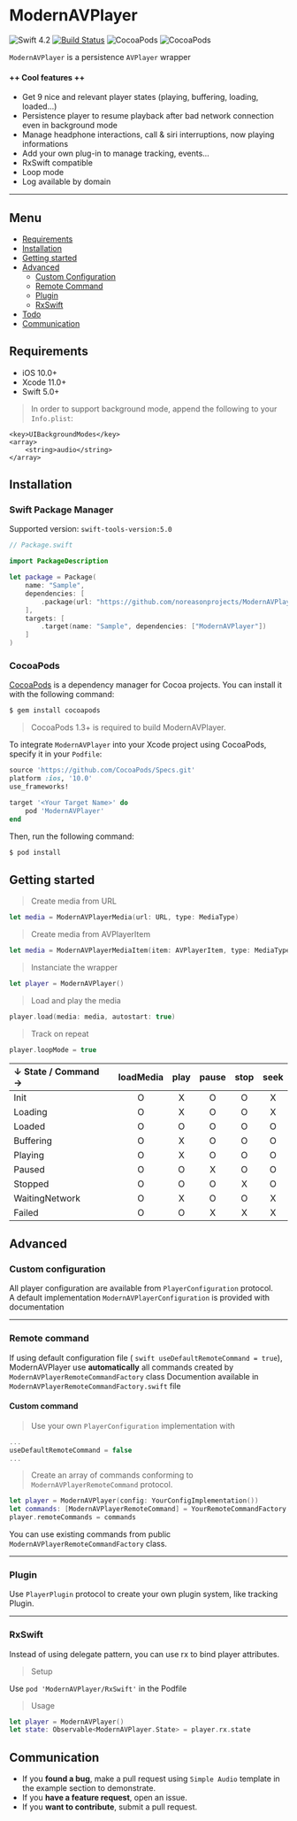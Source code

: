 # ModernAVPlayer
![Swift 4.2](https://img.shields.io/badge/Swift-5-orange.svg)
[![Build Status](https://travis-ci.org/noreasonprojects/ModernAVPlayer.svg?branch=develop)](https://travis-ci.com/noreasonprojects/ModernAVPlayer)
![CocoaPods](https://img.shields.io/cocoapods/v/ModernAVPlayer.svg)
![CocoaPods](https://img.shields.io/cocoapods/l/ModernAVPlayer.svg)

``ModernAVPlayer`` is a persistence ``AVPlayer`` wrapper

#### ++ Cool features ++
- Get 9 nice and relevant player states (playing, buffering, loading, loaded...)
- Persistence player to resume playback after bad network connection even in background mode
- Manage headphone interactions, call & siri interruptions, now playing informations
- Add your own plug-in to manage tracking, events...
- RxSwift compatible
- Loop mode
- Log available by domain
***

## Menu
- [Requirements](#requirements)
- [Installation](#installation)
- [Getting started](#getting-started)
- [Advanced](#advanced)
    - [Custom Configuration](#custom-configuration)
    - [Remote Command](#remote-command)
    - [Plugin](#plugin)
    - [RxSwift](#rxswift)
- [Todo](#todo)
- [Communication](#communication)

## Requirements

- iOS 10.0+
- Xcode 11.0+
- Swift 5.0+

> In order to support background mode, append the following to your ``Info.plist``:
```
<key>UIBackgroundModes</key>
<array>
    <string>audio</string>
</array>
```

## Installation

### Swift Package Manager

Supported version: ``swift-tools-version:5.0``

```swift
// Package.swift

import PackageDescription

let package = Package(
    name: "Sample",
    dependencies: [
        .package(url: "https://github.com/noreasonprojects/ModernAVPlayer", from: "X.X.X")
    ],
    targets: [
        .target(name: "Sample", dependencies: ["ModernAVPlayer"])
    ]
)
```

### CocoaPods

[CocoaPods](http://cocoapods.org) is a dependency manager for Cocoa projects. You can install it with the following command:

```bash
$ gem install cocoapods
```

> CocoaPods 1.3+ is required to build ModernAVPlayer.

To integrate ``ModernAVPlayer`` into your Xcode project using CocoaPods, specify it in your `Podfile`:

```ruby
source 'https://github.com/CocoaPods/Specs.git'
platform :ios, '10.0'
use_frameworks!

target '<Your Target Name>' do
    pod 'ModernAVPlayer'
end
```

Then, run the following command:

```bash
$ pod install
```

## Getting started

> Create media from URL
```swift
let media = ModernAVPlayerMedia(url: URL, type: MediaType)
```
> Create media from AVPlayerItem
```swift
let media = ModernAVPlayerMediaItem(item: AVPlayerItem, type: MediaType, metadata: PlayerMediaMetadata)
```

> Instanciate the wrapper
```swift
let player = ModernAVPlayer()
```
> Load and play the media
```swift
player.load(media: media, autostart: true)
```
> Track on repeat
```swift
player.loopMode = true
```

| ↓ State / Command → | loadMedia | play | pause | stop | seek |
|:---------|:---------:|:--------:|:--------:|:--------:|:--------:|
| Init  | O | X | O | O | X
| Loading  | O | X | O | O | X
| Loaded  | O | O | O | O | O
| Buffering  | O | X | O | O | O
| Playing  | O | X | O | O | O
| Paused  | O | O | X | O | O
| Stopped  | O | O | O | X | O
| WaitingNetwork  | O | X | O | O | X
| Failed  | O | O | X | X | X

## Advanced 

### Custom configuration

All player configuration are available from `PlayerConfiguration` protocol.  
A default implementation `ModernAVPlayerConfiguration` is provided with documentation

---

### Remote command

If using default configuration file ( `swift useDefaultRemoteCommand = true`), ModernAVPlayer use **automatically** all commands created by `ModernAVPlayerRemoteCommandFactory` class
Documention available in  `ModernAVPlayerRemoteCommandFactory.swift` file

#### Custom command

> Use your own `PlayerConfiguration` implementation with 
```swift
...
useDefaultRemoteCommand = false
...
```

> Create an array of  commands conforming to  `ModernAVPlayerRemoteCommand` protocol. 
```swift
let player = ModernAVPlayer(config: YourConfigImplementation())
let commands: [ModernAVPlayerRemoteCommand] = YourRemoteCommandFactory.commands
player.remoteCommands = commands
```

You can use existing commands from public `ModernAVPlayerRemoteCommandFactory` class.

---

### Plugin

Use `PlayerPlugin` protocol to create your own plugin system, like tracking Plugin.

---

### RxSwift

Instead of using delegate pattern, you can use rx to bind player attributes.

> Setup

Use `pod 'ModernAVPlayer/RxSwift'` in the Podfile

> Usage
```swift
let player = ModernAVPlayer()
let state: Observable<ModernAVPlayer.State> = player.rx.state
```

## Communication

- If you **found a bug**, make a pull request using `Simple Audio` template in the example section to demonstrate.
- If you **have a feature request**, open an issue.
- If you **want to contribute**, submit a pull request.
